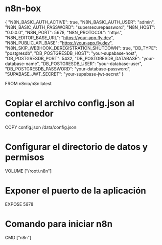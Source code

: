 # n8n-box
{
  "N8N_BASIC_AUTH_ACTIVE": true,
  "N8N_BASIC_AUTH_USER": "admin",
  "N8N_BASIC_AUTH_PASSWORD": "supersecurepassword",
  "N8N_HOST": "0.0.0.0",
  "N8N_PORT": 5678,
  "N8N_PROTOCOL": "https",
  "N8N_EDITOR_BASE_URL": "https://your-app.fly.dev",
  "N8N_PUBLIC_API_BASE": "https://your-app.fly.dev",
  "N8N_SKIP_WEBHOOK_DEREGISTRATION_SHUTDOWN": true,
  "DB_TYPE": "postgresdb",
  "DB_POSTGRESDB_HOST": "your-supabase-host",
  "DB_POSTGRESDB_PORT": 5432,
  "DB_POSTGRESDB_DATABASE": "your-database-name",
  "DB_POSTGRESDB_USER": "your-database-user",
  "DB_POSTGRESDB_PASSWORD": "your-database-password",
  "SUPABASE_JWT_SECRET": "your-supabase-jwt-secret"
}

FROM n8nio/n8n:latest

# Copiar el archivo config.json al contenedor
COPY config.json /data/config.json

# Configurar el directorio de datos y permisos
VOLUME ["/root/.n8n"]

# Exponer el puerto de la aplicación
EXPOSE 5678

# Comando para iniciar n8n
CMD ["n8n"]

